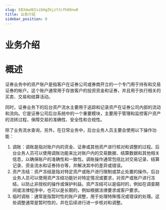 ```yaml
---
slug: EB3dwd6IsiGHgZkjzYJcfh6Onw0
title: 业务介绍
sidebar_position: 0
---
```



# 业务介绍


# 概述


证券业务中的资产账户是指客户在证券公司或券商开立的一个专门用于持有和交易证券的帐户。这个账户通常用于存放客户的投资资金和证券，并且用于执行相关的买卖、交易和结算活动。


同时，证券业务下的后台资产流水主要用于追踪和记录资产在证券公司内部的流动和流向。它是证券公司后台系统中的一个重要模块，主要用于管理和监控客户资产的流转过程，保障交易的准确性、安全性和合规性。


除了业务流水查询，另外，在日常业务中，后台业务人员主要会使用以下操作功能：

1. 调账：调账是指对账户内的资金、证券或其他资产进行核对和调整的过程。后台业务人员可以使用调账功能来比对账户内的交易数据、结算数据和其他相关信息，以确保账户的准确性和一致性。调账操作通常包括比对交易记录、结算记录、资金流水和证券持仓等，并解决其中的差异或错误。
2. 资产冻结：资产冻结是指对特定资产或账户进行限制或禁止处置的操作。后台业务人员可以使用资产冻结功能针对特定情况或要求，对资产或账户进行冻结，以防止非授权的操作或保护利益。资产冻结可以是临时的，例如在调查期间或法律程序中，也可以是长期的，例如根据法律要求或客户要求。
3. 临时调账：通常是指暂时性的账户调整，用于处理特殊情况或错误的处理。这些调整通常是暂时性的，并在后续进行进一步核对和调整。
